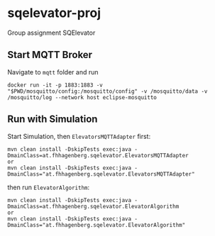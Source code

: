 # sqelevator-proj

Group assignment SQElevator

## Start MQTT Broker

Navigate to `mqtt` folder and run
```
docker run -it -p 1883:1883 -v "$PWD/mosquitto/config:/mosquitto/config" -v /mosquitto/data -v /mosquitto/log --network host eclipse-mosquitto
```

## Run with Simulation

Start Simulation, then `ElevatorsMQTTAdapter` first:

```
mvn clean install -DskipTests exec:java -DmainClass=at.fhhagenberg.sqelevator.ElevatorsMQTTAdapter
or
mvn clean install -DskipTests exec:java -DmainClass="at.fhhagenberg.sqelevator.ElevatorsMQTTAdapter"
```

then run `ElevatorAlgorithm`:

```
mvn clean install -DskipTests exec:java -DmainClass=at.fhhagenberg.sqelevator.ElevatorAlgorithm
or
mvn clean install -DskipTests exec:java -DmainClass="at.fhhagenberg.sqelevator.ElevatorAlgorithm"
```


